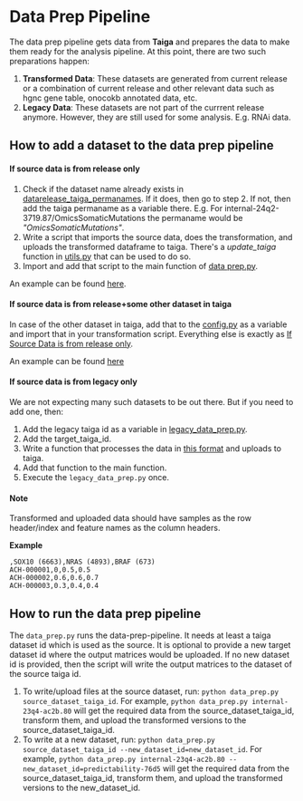 # Data Prep Pipeline

The data prep pipeline gets data from **Taiga** and prepares the data to make them ready for the analysis pipeline. At this point, there are two such preparations happen:

1. **Transformed Data**: These datasets are generated from current release or a combination of current release and other relevant data such as hgnc gene table, onocokb annotated data, etc.
2. **Legacy Data**: These datasets are not part of the currrent release anymore. However, they are still used for some analysis. E.g. RNAi data.

## How to add a dataset to the data prep pipeline

#### If source data is from release only

1. Check if the dataset name already exists in [datarelease_taiga_permanames](data_prep_pipeline/datarelease_taiga_permanames.py). If it does, then go to step 2. If not, then add the taiga permaname as a variable there. E.g. For internal-24q2-3719.87/OmicsSomaticMutations the permaname would be _"OmicsSomaticMutations"_.
2. Write a script that imports the source data, does the transformation, and uploads the transformed dataframe to taiga. There's a _update_taiga_ function in [utils.py](data_prep_pipeline/utils.py) that can be used to do so.
3. Import and add that script to the main function of [data prep.py](data_prep_pipeline/data_prep.py).

An example can be found [here](data_prep_pipeline/predictability/transform_crispr_confounders.py).

#### If source data is from release+some other dataset in taiga

In case of the other dataset in taiga, add that to the [config.py](data_prep_pipeline/config.py) as a variable and import that in your transformation script. Everything else is exactly as [If Source Data is from release only](#if-source-data-is-from-release-only).

An example can be found [here](data_prep_pipeline/predictability/transform_fusion.py)

#### If source data is from legacy only

We are not expecting many such datasets to be out there. But if you need to add one, then:

1. Add the legacy taiga id as a variable in [legacy_data_prep.py](data_prep_pipeline/legacy_datasets/legacy_data_prep.py).
2. Add the target_taiga_id.
3. Write a function that processes the data in [this format](#note) and uploads to taiga.
4. Add that function to the main function.
5. Execute the `legacy_data_prep.py` once.

#### Note

Transformed and uploaded data should have samples as the row header/index and feature names as the column headers.

**Example**

```
,SOX10 (6663),NRAS (4893),BRAF (673)
ACH-000001,0,0.5,0.5
ACH-000002,0.6,0.6,0.7
ACH-000003,0.3,0.4,0.4
```

## How to run the data prep pipeline

The `data_prep.py` runs the data-prep-pipeline. It needs at least a taiga dataset id which is used as the source. It is optional to provide a new target dataset id where the output matrices would be uploaded. If no new dataset id is provided, then the script will write the output matrices to the dataset of the source taiga id.

1. To write/upload files at the source dataset, run: `python data_prep.py source_dataset_taiga_id`. For example,
   `python data_prep.py internal-23q4-ac2b.80` will get the required data from the source_dataset_taiga_id, transform them, and upload the transformed versions to the source_dataset_taiga_id.
2. To write at a new dataset, run: `python data_prep.py source_dataset_taiga_id --new_dataset_id=new_dataset_id`. For example, `python data_prep.py internal-23q4-ac2b.80 --new_dataset_id=predictability-76d5` will get the required data from the source_dataset_taiga_id, transform them, and upload the transformed versions to the new_dataset_id.
